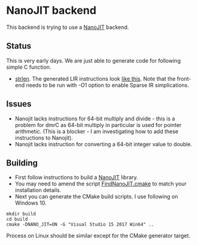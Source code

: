 # NanoJIT backend

This backend is trying to use a [NanoJIT](https://github.com/dibyendumajumdar/nanojit) backend. 

## Status

This is very early days. We are just able to generate code for following simple C function.

* [strlen](https://github.com/dibyendumajumdar/dmr_c/blob/master/tests/nano/strlen.c). The generated LIR instructions look 
  [like this](https://github.com/dibyendumajumdar/dmr_c/blob/master/tests/nano/strlen.lir). Note that the front-end needs to be run with
  -O1 option to enable Sparse IR simplications.
  
## Issues

* Nanojit lacks instructions for 64-bit multiply and divide - this is a problem for dmrC as 64-bit multiply in particular is used for pointer arithmetic. (This is a blocker - I am investigating how to add these instructions to Nanojit).
* Nanojit lacks instruction for converting a 64-bit integer value to double.
  
## Building 

* First follow instructions to build a [NanoJIT](https://github.com/dibyendumajumdar/nanojit) library.
* You may need to amend the script [FindNanoJIT.cmake](https://github.com/dibyendumajumdar/dmr_c/blob/master/cmake/FindNanoJIT.cmake) to
  match your installation details.
* Next you can generate the CMake build scripts. I use following on Windows 10.

```
mkdir build
cd build
cmake -DNANO_JIT=ON -G "Visual Studio 15 2017 Win64" ..
```

Process on Linux should be similar except for the CMake generator target.

